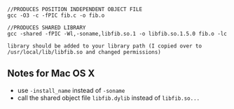     //PRODUCES POSITION INDEPENDENT OBJECT FILE
    gcc -O3 -c -fPIC fib.c -o fib.o

    //PRODUCES SHARED LIBRARY
    gcc -shared -fPIC -Wl,-soname,libfib.so.1 -o libfib.so.1.5.0 fib.o -lc

    library should be added to your library path (I copied over to /usr/local/lib/libfib.so and changed permissions)


## Notes for Mac OS X

* use `-install_name` instead of `-soname`
* call the shared object file `libfib.dylib` instead of `libfib.so...` 

